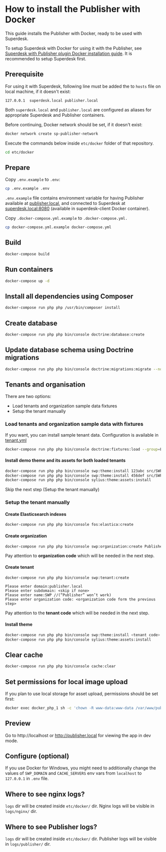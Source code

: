 # How to install the Publisher with Docker

This guide installs the Publisher with Docker, ready to be used with Superdesk. 

To setup Superdesk with Docker for using it with the Publisher, see [Superdesk with Publisher plugin Docker installation guide](Superdesk.md). It is recommended to setup Superdesk first.

## Prerequisite

For using it with Superdesk, following line must be added the to `hosts` file on local machine, if it doesn't exist:

```
127.0.0.1  superdesk.local publisher.local
```


Both ```superdesk.local``` and ```publisher.local``` are configured as aliases for appropriate Superdesk and Publisher containers.

Before continuing, Docker network should be set, if it doesn't exist:

```bash
docker network create sp-publisher-network
```


Execute the commands below inside `etc/docker` folder of that repository.

```bash
cd etc/docker
```

## Prepare

Copy `.env.example` to `.env`:

```bash
cp .env.example .env
```

`.env.example` file contains environment variable for having Publisher available at [publisher.local](http://publisher.local), and connected to Superdesk at [superdesk.local:8080](http://superdesk.local:8080) (available in superdesk-client Docker container). 

Copy `.docker-compose.yml.example` to `.docker-compose.yml.`

```bash
cp docker-compose.yml.example docker-compose.yml
```

## Build

```bash
docker-compose build
```

## Run containers

```bash
docker-compose up -d
```

## Install all dependencies using Composer

```bash
docker-compose run php php /usr/bin/composer install
```

## Create database

```bash
docker-compose run php php bin/console doctrine:database:create
```

## Update database schema using Doctrine migrations

```bash
docker-compose run php php bin/console doctrine:migrations:migrate --no-interaction 
```

## Tenants and organisation

There are two options:
* Load tenants and organization sample data fixtures
* Setup the tenant manually

### Load tenants and organization sample data with fixtures

If you want, you can install sample tenant data. Configuration is available in  [tenant.yml](src/SWP/Bundle/FixturesBundle/Resources/fixtures/ORM/dev/tenant.yml)

```bash
docker-compose run php php bin/console doctrine:fixtures:load --group=LoadTenantsData
```


#### Install demo theme and its assets for both loaded tenants

```bash
docker-compose run php php bin/console swp:theme:install 123abc src/SWP/Bundle/FixturesBundle/Resources/themes/DefaultTheme/ -f -p
docker-compose run php php bin/console swp:theme:install 456def src/SWP/Bundle/FixturesBundle/Resources/themes/DefaultTheme/ -f -p
docker-compose run php php bin/console sylius:theme:assets:install
```

Skip the next step (Setup the tenant manually)

### Setup the tenant manually

#### Create Elasticsearch indexes

```bash
docker-compose run php php bin/console fos:elastica:create
```

#### Create organization

```bash
docker-compose run php php bin/console swp:organization:create Publisher
```

Pay attention to **organization code** which will be needed in the next step.

#### Create tenant

```bash
docker-compose run php php bin/console swp:tenant:create
```

```
Please enter domain:publisher.local
Please enter subdomain: <skip if none>
Please enter name:SWP //(“Publisher” won’t work)
Please enter organization code: <organization code form the previous step>
```

Pay attention to the **tenant code** which will be needed in the next step.

#### Install theme

```bash
docker-compose run php php bin/console swp:theme:install <tenant code> src/SWP/Bundle/FixturesBundle/Resources/themes/DefaultTheme/ -f --activate
docker-compose run php php bin/console sylius:theme:assets:install
```

## Clear cache

```bash
docker-compose run php php bin/console cache:clear
```

## Set permissions for local image upload

If you plan to use local storage for asset upload, permissions should be set first:

```bash
docker exec docker_php_1 sh -c 'chown -R www-data:www-data /var/www/publisher/public/uploads'
```

## Preview

Go to http://localhost or http://publisher.local for viewing the app in dev mode.

## Configure (optional)

If you use Docker for Windows, you might need to additionally 
change the values of `SWP_DOMAIN` and `CACHE_SERVERS` env vars from `localhost` to `127.0.0.1` in `.env` file.

## Where to see nginx logs?

`logs` dir will be created inside `etc/docker/` dir. Nginx logs will be visible in `logs/nginx/` dir.

## Where to see Publisher logs?

`logs` dir will be created inside `etc/docker/` dir. Publisher logs will be visible in `logs/publisher/` dir.
